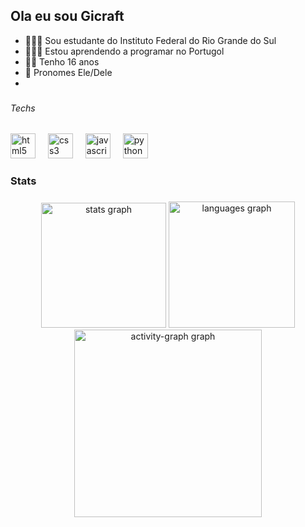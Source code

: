 ## Ola eu sou Gicraft 

- 👨🏻‍🎓 Sou estudante do Instituto Federal do Rio Grande do Sul
- 👨🏻‍💻 Estou aprendendo a programar no Portugol
- 👦🏼 Tenho 16 anos
- 🏐 Pronomes Ele/Dele
- <div align="left">
</div>

###

<h6 align="left">Techs</h6>

###

<div align="left">
  <img src="https://cdn.simpleicons.org/html5/E34F26" height="40" alt="html5 logo"  />
  <img width="12" />
  <img src="https://cdn.simpleicons.org/css3/1572B6" height="40" alt="css3 logo"  />
  <img width="12" />
  <img src="https://cdn.jsdelivr.net/gh/devicons/devicon/icons/javascript/javascript-original.svg" height="40" alt="javascript logo"  />
  <img width="12" />
  <img src="https://cdn.jsdelivr.net/gh/devicons/devicon/icons/python/python-original.svg" height="40" alt="python logo"  />
</div>

###

<h3 align="left">Stats</h3>

###

<div align="center">
  <img src="https://github-readme-stats.vercel.app/api?username=gicraft00&hide_title=false&hide_rank=false&show_icons=true&include_all_commits=true&count_private=true&disable_animations=false&theme=gotham&locale=pt-br&hide_border=false&order=1" height="200" alt="stats graph"  />
  <img src="https://github-readme-stats.vercel.app/api/top-langs?username=gicraft00&locale=pt-br&hide_title=false&layout=compact&card_width=320&langs_count=12&theme=gotham&hide_border=false&order=2" height="202" alt="languages graph"  />
  <img src="https://github-readme-activity-graph.vercel.app/graph?username=gicraft00&radius=16&theme=gotham&area=true&order=5" height="300" alt="activity-graph graph"  />
</div>

###
